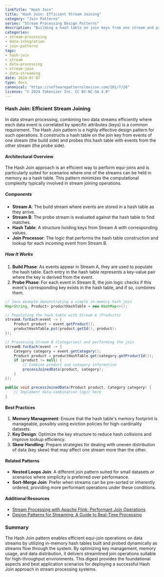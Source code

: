 ```yaml
---
linkTitle: "Hash Join"
title: "Hash Join: Efficient Stream Joining"
category: "Join Patterns"
series: "Stream Processing Design Patterns"
description: "Building a hash table on join keys from one stream and probing it with events from the other stream."
categories:
- stream-processing
- data-integration
- join-patterns
tags:
- hash-join
- stream
- data-processing
- stream-join
- data-streaming
date: 2024-07-07
type: docs
canonical: "https://softwarepatternslexicon.com/101/7/28"
license: "© 2024 Tokenizer Inc. CC BY-NC-SA 4.0"
---
```


### Hash Join: Efficient Stream Joining

In data stream processing, combining two data streams efficiently where each data event is correlated by specific attributes (keys) is a common requirement. The Hash Join pattern is a highly effective design pattern for such operations. It constructs a hash table on the join key from events of one stream (the build side) and probes this hash table with events from the other stream (the probe side).

#### Architectural Overview

The Hash Join approach is an efficient way to perform equi-joins and is particularly suited for scenarios where one of the streams can be held in memory as a hash table. This pattern minimizes the computational complexity typically involved in stream joining operations.

##### Components
- **Stream A**: The build stream where events are stored in a hash table as they arrive.
- **Stream B**: The probe stream is evaluated against the hash table to find matches.
- **Hash Table**: A structure holding keys from Stream A with corresponding values.
- **Join Processor**: The logic that performs the hash table construction and lookup for each incoming event from Stream B.

##### How It Works

1. **Build Phase**: As events appear in Stream A, they are used to populate the hash table. Each entry in the hash table represents a key-value pair where the key is derived from the event.
2. **Probe Phase**: For each event in Stream B, the join logic checks if this event's corresponding key exists in the hash table, and if so, combines them.

```java
// Java example demonstrating a simple in-memory hash join
Map<String, Product> productHashTable = new HashMap<>();

// Populating the hash table with Stream A (Products)
streamA.forEach(event -> {
    Product product = event.getProduct();
    productHashTable.put(product.getId(), product);
});

// Processing Stream B (Categories) and performing the join
streamB.forEach(event -> {
    Category category = event.getCategory();
    Product product = productHashTable.get(category.getProductId());
    if (product != null) {
        // Combine product and category information
        processJoinedData(product, category);
    }
});

public void processJoinedData(Product product, Category category) {
    // Implement data-combination logic here
}
```

#### Best Practices

1. **Memory Management**: Ensure that the hash table's memory footprint is manageable, possibly using eviction policies for high-cardinality datasets.
2. **Key Design**: Optimize the key structure to reduce hash collisions and improve lookup efficiency.
3. **Skew Handling**: Prepare strategies for dealing with uneven distribution of data (key skew) that may affect one stream more than the other.

#### Related Patterns

- **Nested Loops Join**: A different join pattern suited for small datasets or scenarios where simplicity is preferred over performance.
- **Sort-Merge Join**: Prefer when streams can be pre-sorted or inherently ordered, providing more performant operations under these conditions.

#### Additional Resources

- [Stream Processing with Apache Flink: Performant Join Operations](https://nightlies.apache.org/flink/)
- [Design Patterns for Streaming: A Guide to Real-Time Processing](https://learn.microsoft.com/en-us/azure/architecture/patterns/)

### Summary

The Hash Join pattern enables efficient equi-join operations on data streams by utilizing in-memory hash tables built and probed dynamically as streams flow through the system. By optimizing key management, memory usage, and data distribution, it delivers streamlined join operations suitable for high-throughput environments. This digest provides the foundational aspects and best application scenarios for deploying a successful Hash Join approach in stream processing systems.
